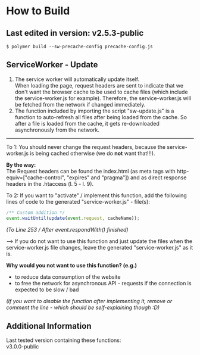 # How to Build

## Last edited in version: v2.5.3-public

```
$ polymer build --sw-precache-config precache-config.js
```

## ServiceWorker - Update
1. The service worker will automatically update itself. 
<br>When loading the page, request headers are sent to indicate
that we don't want the browser cache to be used to cache files 
(which include the service-worker.js for example). Therefore, the 
service-worker.js will be fetched from the network if changed immediately.
2. The function included by importing the script "sw-update.js" is a function
to auto-refresh all files after being loaded from the cache. So after a file
is loaded from the cache, it gets re-downloaded asynchronously
from the network.

---

To 1: You should never change the request headers, because the service-worker.js
is being cached otherwise (we do **not** want that!!!).


**By the way:**<br>
The Request headers can be found the index.html (as meta tags with 
http-equiv=\["cache-control", "expires" and "pragma"\]) and as direct
response headers in the .htaccess (l. 5 - l. 9).

To 2: If you want to "activate" / implement this function, add the following
lines of code to the generated "service-worker.js" - file(s):

```JavaScript
/** Custom addition */
event.waitUntil(update(event.request, cacheName));
```

*(To Line 253 / After event.respondWith() finished)*

--> If you do not want to use this function and just update the files when
the service-worker.js file changes, leave the generated "service-worker.js"
as it is.

**Why would you not want to use this function? (e.g.)**

- to reduce data consumption of the website
- to free the network for asynchronous API - requests if the connection is expected to
be slow / bad

*(If you want to disable the function after implementing it, remove or comment
the line - which should be self-explaining though :D)*

## Additional Information

Last tested version containing these functions:<br>
v3.0.0-public